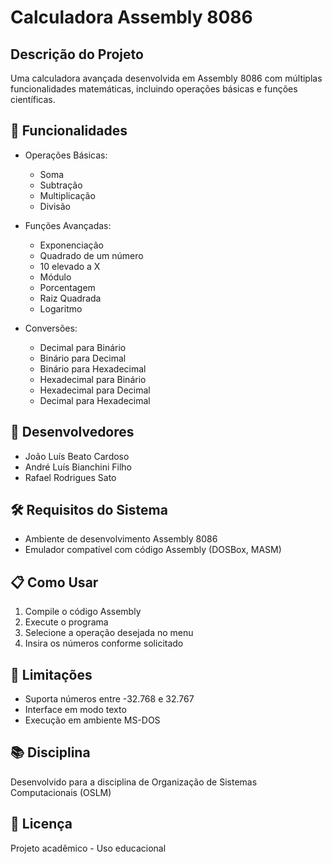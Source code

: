 # Calculadora Assembly 8086

## Descrição do Projeto
Uma calculadora avançada desenvolvida em Assembly 8086 com múltiplas funcionalidades matemáticas, incluindo operações básicas e funções científicas.

## 🚀 Funcionalidades
- Operações Básicas:
  - Soma
  - Subtração
  - Multiplicação
  - Divisão

- Funções Avançadas:
  - Exponenciação
  - Quadrado de um número
  - 10 elevado a X
  - Módulo
  - Porcentagem
  - Raiz Quadrada
  - Logaritmo
  
- Conversões:
  - Decimal para Binário
  - Binário para Decimal
  - Binário para Hexadecimal
  - Hexadecimal para Binário
  - Hexadecimal para Decimal
  - Decimal para Hexadecimal

## 👥 Desenvolvedores
- João Luís Beato Cardoso
- André Luís Bianchini Filho
- Rafael Rodrigues Sato

## 🛠️ Requisitos do Sistema
- Ambiente de desenvolvimento Assembly 8086
- Emulador compatível com código Assembly (DOSBox, MASM)

## 📋 Como Usar
1. Compile o código Assembly
2. Execute o programa
3. Selecione a operação desejada no menu
4. Insira os números conforme solicitado

## 🔧 Limitações
- Suporta números entre -32.768 e 32.767
- Interface em modo texto
- Execução em ambiente MS-DOS

## 📚 Disciplina
Desenvolvido para a disciplina de Organização de Sistemas Computacionais (OSLM)

## 📄 Licença
Projeto acadêmico - Uso educacional
